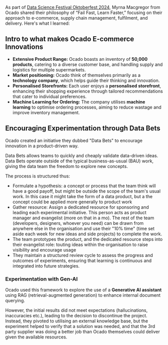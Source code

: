 As part of [Data Science Festival Oktoberfest 2024](2024-10-30-Data-Science-Festival-Oktoberfest), Myrna Macgregor from Ocado shared their philosophy of “Fail Fast, Learn Faster,” focusing on their approach to e-commerce, supply chain management, fulfilment, and delivery. Here's what I learned:
## Intro to what makes Ocado E-commerce Innovations
- **Extensive Product Range:** Ocado boasts an inventory of **50,000 products**, catering to a diverse customer base, and handling supply and logistics for multiple supermarkets.
- **Market positioning:** Ocado think of themselves primarily as a **technology company**, which helps guide their thinking and innovation.
- **Personalised Storefronts:** Each user enjoys a **personalised storefront**, enhancing their shopping experience through tailored recommendations that cater to individual preferences.
- **Machine Learning for Ordering:** The company utilises **machine learning** to optimise ordering processes, aiming to reduce wastage and improve inventory management.
## Encouraging Experimentation through Data Bets
Ocado created an initiative they dubbed "Data Bets" to encourage innovation in a product-driven way.

Data Bets allows teams to quickly and cheaply validate data-driven ideas. Data Bets operate outside of the typical business-as-usual (BAU) work, giving the data team the freedom to explore new concepts.

The process is structured thus:
- Formulate a hypothesis: a concept or process that the team think will have a good payoff, but might be outside the scope of the team's usual work. In this case it might take the form of a data product, but a the concept could be applied more generally to product work
- Gather resource: Assign a dedicated resource for sponsoring and leading each experimental initiative. This person acts as product manager and evangelist (more on that in a mo). The rest of the team (developers, designers, whoever you need) can be drawn from anywhere else in the organisation and use their "10% time" (time set aside each week for new ideas and side projects) to complete the work.
- The team prototypes the product, and the dedicated resource steps into their evangelist role: touting ideas within the organisation to raise visibility and encourage usage   
- They maintain a structured review cycle to assess the progress and outcomes of experiments, ensuring that learning is continuous and integrated into future strategies.
### Experimentation with Gen-AI
Ocado used this framework to explore the use of a **Generative AI assistant** using RAG (retrieval-augmented generation) to enhance internal document querying. 

However, the initial results did not meet expectations (hallucinations, inaccuracies etc.), leading to the decision to discontinue the project. Instead, they pivoted to utilising an external knowledge base, but the experiment helped to verify that a solution was needed, and that the 3rd party supplier was doing a better job than Ocado themselves could deliver given the available resources.